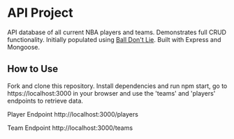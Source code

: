# API Project
API database of all current NBA players and teams. Demonstrates full CRUD functionality. Initially populated using [Ball Don't Lie](https://www.balldontlie.io/). Built with Express and Mongoose.

## How to Use
Fork and clone this repository. Install dependencies and run npm start, go to https://localhost:3000 in your browser and use the 'teams' and 'players' endpoints to retrieve data.

Player Endpoint
http://localhost:3000/players

Team Endpoint
http://localhost:3000/teams

